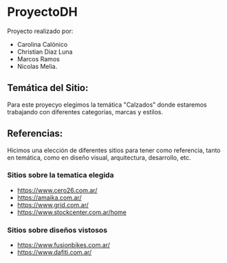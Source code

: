 # ProyectoDH

Proyecto realizado por:
- Carolina Calónico
- Christian Diaz Luna
- Marcos Ramos
- Nicolas Melia.


## Temática del Sitio: 
Para este proyecyo elegimos la temática "Calzados" donde 
estaremos trabajando con diferentes categorías, marcas y estilos.

## Referencias: 
Hicimos una elección de diferentes sitios para tener como 
referencia, tanto en temática, como en diseño visual,
arquitectura, desarrollo, etc.

### Sitios sobre la tematica elegida
* https://www.cero26.com.ar/
* https://amaika.com.ar/
* https://www.grid.com.ar/
* https://www.stockcenter.com.ar/home

### Sitios sobre diseños vistosos
* https://www.fusionbikes.com.ar/
* https://www.dafiti.com.ar/
